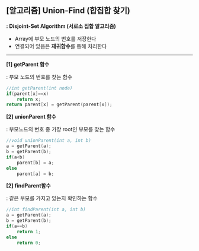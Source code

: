 ## [알고리즘] Union-Find (합집합 찾기)

**: Disjoint-Set Algorithm (서로소 집합 알고리즘)**

- Array에 부모 노드의 번호를 저장한다
- 연결되어 있음은 **재귀함수**를 통해 처리한다

------

**[1] getParent  함수**

: 부모 노드의 번호를 찾는 함수

```c++
//int getParent(int node)
if(parent[x]==x)
    return x;
return parent[x] = getParent(parent[x]);
```



**[2] unionParent 함수**

: 부모노드의 번호 중 가장 root인 부모를 찾는 함수

```c++
//void unionParent(int a, int b)
a = getParent(a);
b = getParent(b);
if(a<b)
    parent[b] = a;
else
    parent[a] = b;
```



**[2] findParent함수**

: 같은 부모를 가지고 있는지 확인하는 함수

```c++
//int findParent(int a, int b)
a = getParent(a);
b = getParent(b);
if(a==b)
    return 1;
else
    return 0;
```


